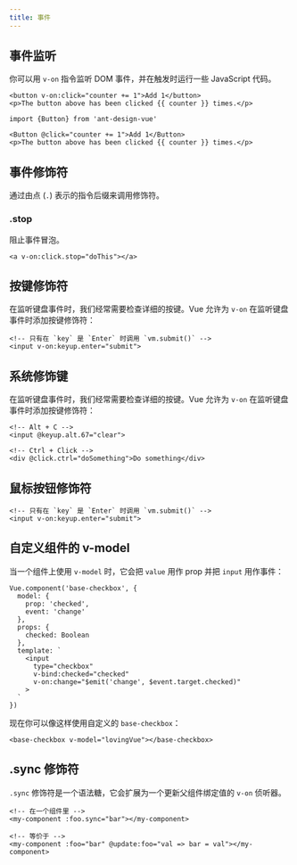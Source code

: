 ```yaml
---
title: 事件
---
```


## 事件监听

你可以用 `v-on` 指令监听 DOM 事件，并在触发时运行一些 JavaScript 代码。

```tsx
<button v-on:click="counter += 1">Add 1</button>
<p>The button above has been clicked {{ counter }} times.</p>
```

```tsx
import {Button} from 'ant-design-vue'

<Button @click="counter += 1">Add 1</Button>
<p>The button above has been clicked {{ counter }} times.</p>
```

## 事件修饰符

通过由点 (`.`) 表示的指令后缀来调用修饰符。

### .stop

阻止事件冒泡。

```tsx
<a v-on:click.stop="doThis"></a>
```

## 按键修饰符

在监听键盘事件时，我们经常需要检查详细的按键。Vue 允许为 `v-on` 在监听键盘事件时添加按键修饰符：

```tsx
<!-- 只有在 `key` 是 `Enter` 时调用 `vm.submit()` -->
<input v-on:keyup.enter="submit">
```

## 系统修饰键

在监听键盘事件时，我们经常需要检查详细的按键。Vue 允许为 `v-on` 在监听键盘事件时添加按键修饰符：

```tsx
<!-- Alt + C -->
<input @keyup.alt.67="clear">

<!-- Ctrl + Click -->
<div @click.ctrl="doSomething">Do something</div>
```

## 鼠标按钮修饰符

```tsx
<!-- 只有在 `key` 是 `Enter` 时调用 `vm.submit()` -->
<input v-on:keyup.enter="submit">
```

## 自定义组件的 v-model

当一个组件上使用 `v-model` 时，它会把 `value` 用作 prop 并把 `input` 用作事件：

```tsx
Vue.component('base-checkbox', {
  model: {
    prop: 'checked',
    event: 'change'
  },
  props: {
    checked: Boolean
  },
  template: `
    <input
      type="checkbox"
      v-bind:checked="checked"
      v-on:change="$emit('change', $event.target.checked)"
    >
  `
})
```

现在你可以像这样使用自定义的 `base-checkbox`：

```tsx
<base-checkbox v-model="lovingVue"></base-checkbox>
```

## .sync 修饰符

`.sync` 修饰符是一个语法糖，它会扩展为一个更新父组件绑定值的 `v-on` 侦听器。

```tsx
<!-- 在一个组件里 -->
<my-component :foo.sync="bar"></my-component>

<!-- 等价于 -->
<my-component :foo="bar" @update:foo="val => bar = val"></my-component>
```

